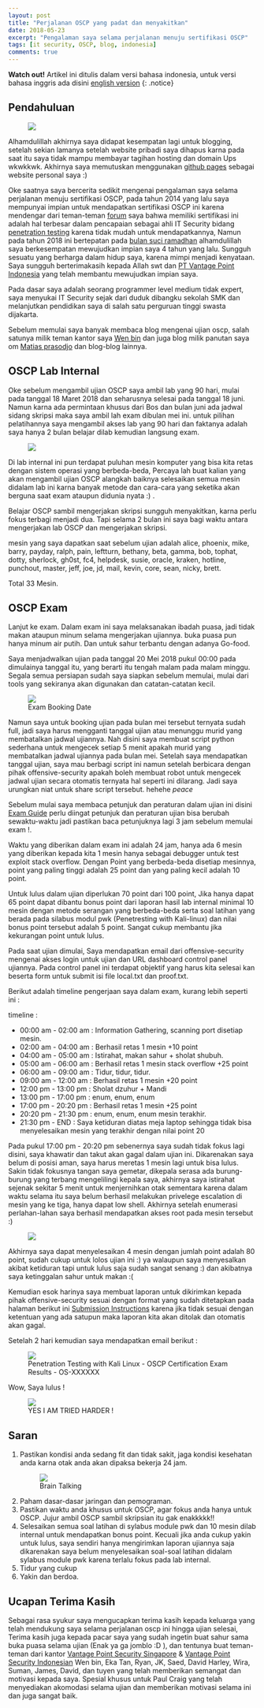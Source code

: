 ```yaml
---
layout: post
title: "Perjalanan OSCP yang padat dan menyakitkan"
date: 2018-05-23
excerpt: "Pengalaman saya selama perjalanan menuju sertifikasi OSCP"
tags: [it security, OSCP, blog, indonesia]
comments: true
---
```

**Watch out!** Artikel ini ditulis dalam versi bahasa indonesia, untuk versi bahasa inggris ada disini [english version](http://mirfansulaiman.github.io/my-OSCP-journey-hard-and-pain)
{: .notice}

## Pendahuluan
<figure>
	<a href="https://kaizensecurity.files.wordpress.com/2016/05/oscp-certs.png"><img src="https://kaizensecurity.files.wordpress.com/2016/05/oscp-certs.png"></a>
</figure>

Alhamdulillah akhirnya saya didapat kesempatan lagi untuk blogging, setelah sekian lamanya setelah website pribadi saya dihapus karna pada saat itu saya tidak mampu membayar tagihan hosting dan domain Ups wkwkkwk. Akhirnya saya memutuskan menggunakan [github pages](https://pages.github.com/) sebagai website personal saya :)

Oke saatnya saya bercerita sedikit mengenai pengalaman saya selama perjalanan menuju sertifikasi OSCP, pada tahun 2014 yang lalu saya mempunyai impian untuk mendapatkan sertifikasi OSCP ini karena mendengar dari teman-teman [forum](http://www.indonesianbacktrack.or.id/forum/index.php) saya bahwa memiliki sertifikasi ini adalah hal terbesar dalam pencapaian sebagai ahli IT Security bidang [penetration testing](https://en.wikipedia.org/wiki/Penetration_test) karena tidak mudah untuk mendapatkannya, Namun pada tahun 2018 ini bertepatan pada [bulan suci ramadhan](https://en.wikipedia.org/wiki/Ramadan) alhamdulillah saya berkesempatan mewujudkan impian saya 4 tahun yang lalu. Sungguh sesuatu yang berharga dalam hidup saya, karena mimpi menjadi kenyataan. Saya sungguh berterimakasih kepada Allah swt dan [PT Vantage Point Indonesia](http://vantagepoint.co.id/) yang telah membantu mewujudkan impian saya. 

Pada dasar saya adalah seorang programmer level medium tidak expert, saya menyukai IT Security sejak dari duduk dibangku sekolah SMK dan melanjutkan pendidikan saya di salah satu perguruan tinggi swasta dijakarta. 

Sebelum memulai saya banyak membaca blog mengenai ujian oscp, salah satunya milik teman kantor saya [Wen bin](https://kongwenbin.wordpress.com/2017/02/23/officially-oscp-certified/) dan juga blog milik panutan saya om [Matias prasodjo](https://gauli.com/oscp-certification-review/) dan blog-blog lainnya.

## OSCP Lab Internal

Oke sebelum mengambil ujian OSCP saya ambil lab yang 90 hari, mulai pada tanggal 18 Maret 2018 dan seharusnya selesai pada tanggal 18 juni. Namun karna ada permintaan khusus dari Bos dan bulan juni ada jadwal sidang skripsi maka saya ambil lah exam dibulan mei ini. untuk pilihan pelatihannya saya mengambil akses lab yang 90 hari dan faktanya adalah saya hanya 2 bulan belajar dilab kemudian langsung exam.

<figure>
	<a href="https://www.offensive-security.com/wp-content/uploads/2014/12/offsec-playground-thumb-21.jpg"><img src="https://www.offensive-security.com/wp-content/uploads/2014/12/offsec-playground-thumb-21.jpg"></a>
</figure>

Di lab internal ini pun terdapat puluhan mesin komputer yang bisa kita retas dengan sistem operasi yang berbeda-beda, Percaya lah buat kalian yang akan mengambil ujian OSCP alangkah baiknya selesaikan semua mesin didalam lab ini karna banyak metode dan cara-cara yang seketika akan berguna saat exam ataupun didunia nyata :) .

Belajar OSCP sambil mengerjakan skripsi sungguh menyakitkan, karna perlu fokus terbagi menjadi dua. Tapi selama 2 bulan ini saya bagi waktu antara mengerjakan lab OSCP dan mengerjakan skripsi. 

mesin yang saya dapatkan saat sebelum ujian adalah alice, phoenix, mike, barry, payday, ralph, pain, leftturn, bethany, beta, gamma, bob, tophat, dotty, sherlock, gh0st, fc4, helpdesk, susie, oracle, kraken, hotline, punchout, master, jeff, joe, jd, mail, kevin, core, sean, nicky, brett. 

Total 33 Mesin.

## OSCP Exam

Lanjut ke exam.
Dalam exam ini saya melaksanakan ibadah puasa, jadi tidak makan ataupun minum selama mengerjakan ujiannya.
buka puasa pun hanya minum air putih. Dan untuk sahur terbantu dengan adanya Go-food. 

Saya menjadwalkan ujian pada tanggal 20 Mei 2018 pukul 00:00 pada dimulainya tanggal itu, yang berarti itu tengah malam pada malam minggu. Segala semua persiapan sudah saya siapkan sebelum memulai, mulai dari tools yang sekiranya akan digunakan dan catatan-catatan kecil.

<figure>
	<a href="/images/exam-date-full.PNG"><img src="/images/exam-date-full.PNG"></a>
	<figcaption>Exam Booking Date</figcaption>
</figure>

Namun saya untuk booking ujian pada bulan mei tersebut ternyata sudah full, jadi saya harus mengganti tanggal ujian atau menunggu murid yang membatalkan jadwal ujiannya. Nah disini saya membuat script python sederhana untuk mengecek setiap 5 menit apakah murid yang membatalkan jadwal ujiannya pada bulan mei. Setelah saya mendapatkan tanggal ujian, saya mau berbagi script ini namun setelah berbicara dengan pihak offensive-security apakah boleh membuat robot untuk mengecek jadwal ujian secara otomatis ternyata hal seperti ini dilarang. Jadi saya urungkan niat untuk share script tersebut. hehehe <i>peace</i>

Sebelum mulai saya membaca petunjuk dan peraturan dalam ujian ini disini [Exam Guide](https://support.offensive-security.com/#!oscp-exam-guide.md) perlu diingat petunjuk dan peraturan ujian bisa berubah sewaktu-waktu jadi pastikan baca petunjuknya lagi 3 jam sebelum memulai exam !.

Waktu yang diberikan dalam exam ini adalah 24 jam, hanya ada 6 mesin yang diberikan kepada kita 1 mesin hanya sebagai debugger untuk test exploit stack overflow. 
Dengan Point yang berbeda-beda disetiap mesinnya, point yang paling tinggi adalah 25 point dan yang paling kecil adalah 10 point.

Untuk lulus dalam ujian diperlukan 70 point dari 100 point, Jika hanya dapat 65 point dapat dibantu bonus point dari laporan hasil lab internal minimal 10 mesin dengan metode serangan yang berbeda-beda serta soal latihan yang berada pada silabus modul pwk (Penetresting with Kali-linux) dan nilai bonus point tersebut adalah 5 point. Sangat cukup membantu jika kekurangan point untuk lulus. 

Pada saat ujian dimulai, Saya mendapatkan email dari offensive-security mengenai akses login untuk ujian dan URL dashboard control panel ujiannya. Pada control panel ini terdapat objektif yang harus kita selesai kan beserta form untuk submit isi file local.txt dan proof.txt. 

Berikut adalah timeline pengerjaan saya dalam exam, kurang lebih seperti ini : 

timeline :
* 00:00 am - 02:00 am : Information Gathering, scanning port disetiap mesin.
* 02:00 am - 04:00 am : Berhasil retas 1 mesin +10 point
* 04:00 am - 05:00 am : Istirahat, makan sahur + sholat shubuh.
* 05:00 am - 06:00 am : Berhasil retas 1 mesin stack overflow +25 point
* 06:00 am - 09:00 am : Tidur, tidur, tidur.
* 09:00 am - 12:00 am : Berhasil retas 1 mesin +20 point 
* 12:00 pm - 13:00 pm : Sholat dzuhur + Mandi
* 13:00 pm - 17:00 pm : enum, enum, enum 
* 17:00 pm - 20:20 pm : Berhasil retas 1 mesin +25 point
* 20:20 pm - 21:30 pm : enum, enum, enum mesin terakhir.
* 21:30 pm - END      : Saya ketiduran diatas meja laptop sehingga tidak bisa menyelesaikan mesin yang terakhir dengan nilai point 20

Pada pukul 17:00 pm - 20:20 pm sebenernya saya sudah tidak fokus lagi disini, saya khawatir dan takut akan gagal dalam ujian ini. Dikarenakan saya belum di posisi aman, saya harus meretas 1 mesin lagi untuk bisa lulus. Sakin tidak fokusnya tangan saya gemetar, dikepala serasa ada burung-burung yang terbang mengelilingi kepala saya, akhirnya saya istirahat sejenak sekitar 5 menit untuk menjernihkan otak sementara karena dalam waktu selama itu saya belum berhasil melakukan privelege escalation di mesin yang ke tiga, hanya dapat low shell. Akhirnya setelah enumerasi perlahan-lahan saya berhasil mendapatkan akses root pada mesin tersebut :) 

<figure>
	<a href="https://78.media.tumblr.com/412e18b8c19a1cc75f77b0d4f672073c/tumblr_p16yf0SkWa1tsyxa7o1_500.gif"><img src="https://78.media.tumblr.com/412e18b8c19a1cc75f77b0d4f672073c/tumblr_p16yf0SkWa1tsyxa7o1_500.gif"></a>
</figure>

Akhirnya saya dapat menyelesaikan 4 mesin dengan jumlah point adalah 80 point, sudah cukup untuk lolos ujian ini :) ya walaupun saya menyesalkan akibat ketiduran tapi untuk lulus saja sudah sangat senang :) dan akibatnya saya ketinggalan sahur untuk makan :(

Kemudian esok harinya saya membuat laporan untuk dikirimkan kepada pihak offensive-security sesuai dengan format yang sudah ditetapkan pada halaman berikut ini [Submission Instructions](https://support.offensive-security.com/#!oscp-exam-guide.md) karena jika tidak sesuai dengan ketentuan yang ada satupun maka laporan kita akan ditolak dan otomatis akan gagal. 

Setelah 2 hari kemudian saya mendapatkan email berikut : 

<figure>
	<a href="/images/oscp-exam-result.PNG"><img src="/images/oscp-exam-result.PNG"></a>
	<figcaption>Penetration Testing with Kali Linux - OSCP Certification Exam Results - OS-XXXXXX</figcaption>
</figure>

Wow, Saya lulus !

<figure>
	<a href="https://lh3.googleusercontent.com/CBMuZb8_mEFh46IQM2UGM2Pu-AlPkGJECx1QLphn0bQ=w688-h264-no"><img src="https://lh3.googleusercontent.com/CBMuZb8_mEFh46IQM2UGM2Pu-AlPkGJECx1QLphn0bQ=w688-h264-no"></a>
	<figcaption>YES I AM TRIED HARDER !</figcaption>
</figure>

## Saran
1. Pastikan kondisi anda sedang fit dan tidak sakit, jaga kondisi kesehatan anda karna otak anda akan dipaksa bekerja 24 jam.
	<figure>
		<a href="/images/oscp-brain-talking.jpg"><img src="/images/oscp-brain-talking.jpg"></a>
		<figcaption>Brain Talking</figcaption>
	</figure>
2. Paham dasar-dasar jaringan dan pemograman.
3. Pastikan waktu anda khusus untuk OSCP, agar fokus anda hanya untuk OSCP. Jujur ambil OSCP sambil skripsian itu gak enakkkkk!! 
4. Selesaikan semua soal latihan di sylabus module pwk dan 10 mesin dilab internal untuk mendapatkan bonus point. Kecuali jika anda cukup yakin untuk lulus, saya sendiri hanya mengirimkan laporan ujiannya saja dikarenakan saya belum menyelesaikan soal-soal latihan didalam sylabus module pwk karena terlalu fokus pada lab internal.
5. Tidur yang cukup
6. Yakin dan berdoa.

## Ucapan Terima Kasih
Sebagai rasa syukur saya mengucapkan terima kasih kepada keluarga yang telah mendukung saya selama perjalanan oscp ini hingga ujian selesai, Terima kasih juga kepada pacar saya yang sudah ingetin buat sahur sama buka puasa selama ujian (Enak ya ga jomblo :D ), dan tentunya buat teman-teman dari kantor [Vantage Point Security Singapore](http://vantagepoint.sg/) & [Vantage Point Security Indonesian](http://vantagepoint.co.id/) Wen bin, Eka Tan, Ryan, JK, Saed, David Harley, Wira, Suman, James, David, dan tuyen yang telah memberikan semangat dan motivasi kepada saya. Spesial khusus untuk Paul Craig yang telah menyediakan akomodasi selama ujian dan memberikan motivasi selama ini dan juga sangat baik. 